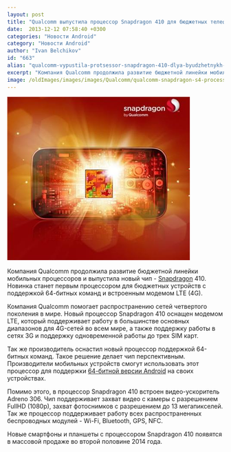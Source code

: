 ```yaml
---
layout: post
title: "Qualcomm выпустила процессор Snapdragon 410 для бюджетных телефонов со встроенным LTE модемом и поддержкой 64 битных команд"
date:  2013-12-12 07:58:40 +0300
categories: "Новости Android"
category: "Новости Android"
author: "Ivan Belchikov"
id: "663"
alias: "qualcomm-vypustila-protsessor-snapdragon-410-dlya-byudzhetnykh-telefonov-so-vstroennym-lte-modemom-i-podderzhkoj-64-bitnykh-komand"
excerpt: "Компания Qualcomm продолжила развитие бюджетной линейки мобильных процессоров и выпустила новый чип - Snapdragon 410. Новинка станет первым процессором для бюджетных устройств с поддержкой 64-битных команд и встроенным модемом LTE (4G)."
image: /oldImages/images/images/Qualcomm/qualcomm-snapdragon-s4-processor.jpg
---
```

<img src="/oldImages/images/images/Qualcomm/qualcomm-snapdragon-s4-processor.jpg" alt="Qualcomm Snapdragon 410" />

Компания Qualcomm продолжила развитие бюджетной линейки мобильных процессоров и выпустила новый чип - <a href="index.php?option=com_content&amp;view=article&amp;id=290&amp;catid=8&amp;Itemid=102">Snapdragon</a> 410. Новинка станет первым процессором для бюджетных устройств с поддержкой 64-битных команд и встроенным модемом LTE (4G).


Компания Qualcomm помогает распространению сетей четвертого поколения в мире. Новый процессор Snapdragon 410 оснащен модемом LTE, который поддерживает работу в большинстве основных диапазонов для 4G-сетей во всем мире, а также поддержку работы в сетях 3G и поддержку одновременной работы до трех SIM карт.

Так же производитель оснастил новый процессор поддержкой 64-битных команд. Такое решение делает чип перспективным. Производители мобильных устройств смогут использовать этот процессор для поддержки <a href="index.php?option=com_content&amp;view=article&amp;id=570&amp;catid=8&amp;Itemid=102">64-битной версии Android</a> на своих устройствах.

Помимо этого, в процессор Snapdragon 410 встроен видео-ускоритель Adreno 306. Чип поддерживает захват видео с камеры с разрешением FullHD (1080p), захват фотоснимков с разрешением до 13 мегапикселей. Так же процессор поддерживает работу всех распространенных беспроводных модулей - Wi-Fi, Bluetooth, GPS, NFC. 

Новые смартфоны и планшеты с процессором Snapdragon 410 появятся в массовой продаже во второй половине 2014 года.

 
